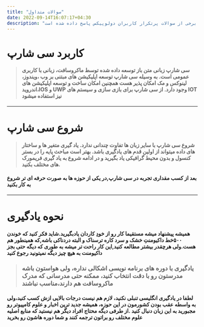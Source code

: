 ```yaml
---
title: "سوالات متداول"
date: 2022-09-14T16:07:17+04:30
description: "در این بخش به برخی از سوالات پرتکرار کاربران دولوپیکس پاسخ داده شده است"
---
```




# کاربرد سی شارپ

> #### سی شارپ زبانی متن باز توسعه داده شده توسط ماکروسافت، زبانی با کاربری عمومی است. به وسیله سی شارپ توسعه اپلیکیشن های مبتنی بر وب ،ویندوز، لینوکس و مک امکان پذیر هست همچنین امکان ساخت و توسعه اپلیکیشن های اندروید،IOS و UWP وجود دارد. از سی شارپ برای بازی سازی و سیستم های IOT نیز استفاده میشود

* * *
# شروع سی شارپ

> #### شروع سی شارپ با سایر زبان ها تفاوت چندانی ندارد. یاد گیری متغیر ها و ساختار های داده میتواند از اولین قدم های یادگیری باشد. بهتر است مباحث پایه را در بستر کنسول و بدون محیط گرافیکی یاد بگیرید و در ادامه شروع به یاد گیری فریمورک های مختلف بکنید.


#### بعد از کسب مقداری تجربه در سی شارپ,در یکی از حوزه ها به صورت حرفه ای تر شروع به کار بکنید 

* * *

# نحوه یادگیری

#### همیشه پیشنهاد میشه مستقیما کار رو از خودِ کاردان یادبگیرید.شاید فکر کنید که خوندن ۵۰۰خط داکیومنتِ خشک و سرد کاره ترسناک و البته دردناکی باشه,که همینطور هم هست.ولی هرچقدر بیشتر مطالعه کنید,این کار راحت تر میشه به طوری که دیگه حتی بجز داکیومنت به هیچ چیز دیگه نمیتونید رجوع کنید


> ### یادگیری با دوره های برنامه نویسی اشکالی نداره، ولی هواستون باشه مدرستون رو با دقت انتخاب کنید، ممکنه حتی مدرسانی که مدرک ماکروسافت هم دارند،مناسب نباشند

#### لطفا در یادگیری انگلیسی تنبلی نکنید، لازم هم نیست درجات بالایی ازش کسب کنید،ولی به واسطه عقب بودن کشورمون در این حوزه، همیشه جدید ترین اخبار و علوم کامپیوتر رو مجبورید به این زبان دنبال کنید .از طرفی دیگه محتاج افراد دیگر هم نیستید که منابع اصلیه علوم مختلف رو براتون ترجمه کنند و شما دوره هاشون رو بخرید
